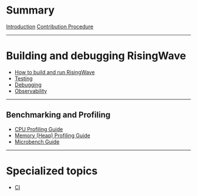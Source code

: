 # Summary

[Introduction](./intro.md)
[Contribution Procedure](./contribution.md)

---

# Building and debugging RisingWave

- [How to build and run RisingWave](./build-and-run/intro.md)
- [Testing](./tests/intro.md)
- [Debugging](./debugging.md)
- [Observability](./observability.md)

---

## Benchmarking and Profiling

- [CPU Profiling Guide](./benchmark-and-profile/cpu-profiling.md)
- [Memory (Heap) Profiling Guide](./benchmark-and-profile/memory-profiling.md)
- [Microbench Guide](./benchmark-and-profile/microbenchmarks.md)

---

# Specialized topics

- [CI](./ci.md)

<!--

TODO:

- [RiseDev](./risedev.md)
- [Error Handling](./error-handling.md)
- [Develop Connector]()
    - [Connector e2e tests]()
    - [integration tests]()
- [Compile time]()
    - [Crate organization]()
    - [Optimize for compile time]()
- [Adding dependencies]
